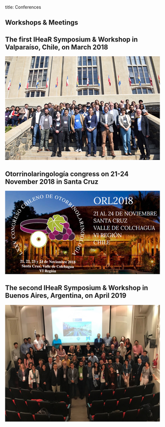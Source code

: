 title: Conferences 

## Workshops & Meetings 

## The first IHeaR Symposium & Workshop in Valparaíso, Chile, on March 2018

![meetingphoto](ihearmeeting.png)

## Otorrinolaringología congress on 21-24 November 2018 in Santa Cruz

![ORL2018](Orl2018.png)

## The second IHeaR Symposium & Workshop in Buenos Aires, Argentina, on April 2019 

![BUEmeeting](BUEmeeting.jpg)


